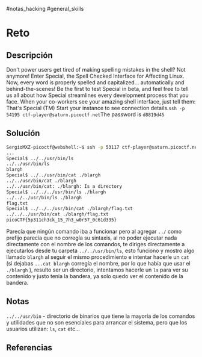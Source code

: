 #notas_hacking #general_skills
# Reto
## Descripción
Don't power users get tired of making spelling mistakes in the shell? Not anymore! Enter Special, the Spell Checked Interface for Affecting Linux. Now, every word is properly spelled and capitalized... automatically and behind-the-scenes! Be the first to test Special in beta, and feel free to tell us all about how Special streamlines every development process that you face. When your co-workers see your amazing shell interface, just tell them: That's Special (TM)
Start your instance to see connection details.`ssh -p 54195 ctf-player@saturn.picoctf.net`The password is `d8819d45`
## Solución
```bash
SergioMXZ-picoctf@webshell:~$ ssh -p 53117 ctf-player@saturn.picoctf.net
...
Special$ ../../usr/bin/ls
../../usr/bin/ls 
blargh
Special$ ../../usr/bin/cat ./blargh
../../usr/bin/cat ./blargh 
../../usr/bin/cat: ./blargh: Is a directory
Special$ ../../../usr/bin/ls ./blargh
../../../usr/bin/ls ./blargh 
flag.txt
Special$ ../../../usr/bin/cat ./blargh/flag.txt
../../../usr/bin/cat ./blargh/flag.txt 
picoCTF{5p311ch3ck_15_7h3_w0r57_0c61d335}
```
Parecía que ningún comando iba a funcionar pero al agregar `../` como prefijo parecía que no corregía su sintaxis, al no poder ejecutar nada directamente con el nombre de los comandos, te diriges directamente a ejecutarlos desde tu carpeta `../../usr/bin/ls`, esto funciono y mostro algo llamado `blargh` al seguir el mismo procedimiento e intentar hacerle un `cat` (si dejabas `...cat blargh` corregía el nombre, por lo que había que usar el `./blargh` ), resulto ser un directorio, intentamos hacerle un `ls` para ver su contenido y justo tenia la bandera, ya solo quedo ver el contenido de la bandera.
## Notas
`../../usr/bin` - directorio de binarios que tiene la mayoría de los comandos y utilidades que no son esenciales para arrancar el sistema, pero que los usuarios utilizan: `ls`, `cat` etc...
## Referencias
